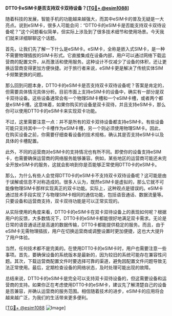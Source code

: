 **DTT0卡eSIM卡是否支持双卡双待设备？[[TG💪+ @esim1088](https://t.me/s/esim1088)]**

随着科技的发展，智能手机的功能越来越强大，而其中eSIM卡的普及无疑是一大亮点。说到eSIM卡，很多人可能会问：“DTT0卡的eSIM卡是否能支持双卡双待设备呢？”这个问题看似简单，但实际上涉及到了很多技术细节和使用场景。今天我们就来详细聊聊这个话题。

首先，让我们先了解一下什么是eSIM卡。eSIM卡，全称是嵌入式SIM卡，是一种不需要物理插拔的SIM卡形式。它直接集成在设备内部，用户可以通过网络下载运营商的配置文件，从而激活和使用服务。这种设计不仅减少了设备的体积，还让更换运营商变得更加方便快捷。对于旅行者来说，eSIM卡更是解决了传统实体SIM卡频繁更换的问题。

那么回到问题本身，DTT0卡的eSIM卡是否支持双卡双待设备呢？答案是肯定的，但需要具体情况具体分析。目前市面上支持eSIM卡的设备中，确实有一部分是双卡双待设备。这些设备通常会有一个物理SIM卡槽和一个eSIM卡槽，或者两个都是eSIM卡槽。这意味着，如果你购买的设备是双卡双待，并且支持eSIM卡，那么你可以使用DTT0卡的eSIM卡来实现双卡功能。

不过，这里需要注意一点：并不是所有的双卡双待设备都支持eSIM卡。有些设备可能只支持其中一个卡槽作为eSIM卡槽，另一个则必须使用物理SIM卡。因此，在购买设备之前，你需要仔细查看设备的技术规格，确认其是否支持eSIM卡以及具体的卡槽配置。

此外，不同的运营商对eSIM卡的支持情况也有所不同。即使你的设备支持eSIM卡，也需要确保运营商的网络服务能够兼容。例如，某些地区的运营商可能还未完全开放eSIM卡的服务，这就会影响到你是否能够正常使用DTT0卡的eSIM卡。

那么，为什么有些人会觉得DTT0卡的eSIM卡不支持双卡双待设备呢？这可能是由于误解或信息不对称造成的。很多人认为，既然eSIM卡是虚拟的，那么它就不可能像物理SIM卡那样实现真正的双卡功能。实际上，这种观点是错误的。eSIM卡通过技术手段实现了与物理SIM卡相同的通信功能，包括语音通话、数据流量等。只要设备和运营商支持，双卡双待功能是可以正常实现的。

从实际使用的角度来看，DTT0卡的eSIM卡在双卡双待设备上的表现如何呢？根据用户的反馈，大多数情况下，DTT0卡的eSIM卡都能很好地满足双卡需求。无论是日常的语音通话还是高速的数据传输，DTT0卡都能提供稳定的服务。而且，由于eSIM卡无需物理插拔，用户在切换运营商或调整设置时更加便捷，这也大大提升了用户体验。

当然，任何技术都不是完美的。在使用DTT0卡的eSIM卡时，用户也需要注意一些事项。首先，要确保设备的系统版本是最新的，因为较旧的系统可能存在兼容性问题。其次，下载运营商配置文件时要选择可靠的渠道，避免因配置文件问题导致无法正常使用。最后，定期检查设备的网络状态，及时处理可能出现的故障。

总结来说，DTT0卡的eSIM卡是完全可以支持双卡双待设备的，但这需要设备和运营商的支持。如果你正在考虑使用DTT0卡的eSIM卡，建议先了解清楚自己的设备是否兼容，并确认运营商的服务范围。相信随着技术的进步，eSIM卡的应用将会越来越广泛，为我们的生活带来更多便利。

[[TG💪+ @esim1088](https://t.me/s/esim1088) ![Image](https://i.postimg.cc/4NQfJmqS/Snipaste-2025-05-13-00-14-12.png)]